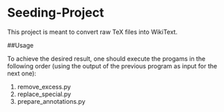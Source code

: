 Seeding-Project
===============

This project is meant to convert raw TeX files into WikiText.

##Usage

To achieve the desired result, one should execute the progams in the following order (using the output of the previous program as input for the next one):

1. remove_excess.py
2. replace_special.py
3. prepare_annotations.py
